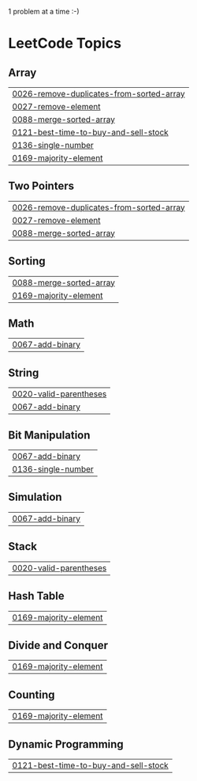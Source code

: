 1 problem at a time :-)

<!---LeetCode Topics Start-->
# LeetCode Topics
## Array
|  |
| ------- |
| [0026-remove-duplicates-from-sorted-array](https://github.com/Sushma-Nandiyawar/LeetCode/tree/master/0026-remove-duplicates-from-sorted-array) |
| [0027-remove-element](https://github.com/Sushma-Nandiyawar/LeetCode/tree/master/0027-remove-element) |
| [0088-merge-sorted-array](https://github.com/Sushma-Nandiyawar/LeetCode/tree/master/0088-merge-sorted-array) |
| [0121-best-time-to-buy-and-sell-stock](https://github.com/Sushma-Nandiyawar/LeetCode/tree/master/0121-best-time-to-buy-and-sell-stock) |
| [0136-single-number](https://github.com/Sushma-Nandiyawar/LeetCode/tree/master/0136-single-number) |
| [0169-majority-element](https://github.com/Sushma-Nandiyawar/LeetCode/tree/master/0169-majority-element) |
## Two Pointers
|  |
| ------- |
| [0026-remove-duplicates-from-sorted-array](https://github.com/Sushma-Nandiyawar/LeetCode/tree/master/0026-remove-duplicates-from-sorted-array) |
| [0027-remove-element](https://github.com/Sushma-Nandiyawar/LeetCode/tree/master/0027-remove-element) |
| [0088-merge-sorted-array](https://github.com/Sushma-Nandiyawar/LeetCode/tree/master/0088-merge-sorted-array) |
## Sorting
|  |
| ------- |
| [0088-merge-sorted-array](https://github.com/Sushma-Nandiyawar/LeetCode/tree/master/0088-merge-sorted-array) |
| [0169-majority-element](https://github.com/Sushma-Nandiyawar/LeetCode/tree/master/0169-majority-element) |
## Math
|  |
| ------- |
| [0067-add-binary](https://github.com/Sushma-Nandiyawar/LeetCode/tree/master/0067-add-binary) |
## String
|  |
| ------- |
| [0020-valid-parentheses](https://github.com/Sushma-Nandiyawar/LeetCode/tree/master/0020-valid-parentheses) |
| [0067-add-binary](https://github.com/Sushma-Nandiyawar/LeetCode/tree/master/0067-add-binary) |
## Bit Manipulation
|  |
| ------- |
| [0067-add-binary](https://github.com/Sushma-Nandiyawar/LeetCode/tree/master/0067-add-binary) |
| [0136-single-number](https://github.com/Sushma-Nandiyawar/LeetCode/tree/master/0136-single-number) |
## Simulation
|  |
| ------- |
| [0067-add-binary](https://github.com/Sushma-Nandiyawar/LeetCode/tree/master/0067-add-binary) |
## Stack
|  |
| ------- |
| [0020-valid-parentheses](https://github.com/Sushma-Nandiyawar/LeetCode/tree/master/0020-valid-parentheses) |
## Hash Table
|  |
| ------- |
| [0169-majority-element](https://github.com/Sushma-Nandiyawar/LeetCode/tree/master/0169-majority-element) |
## Divide and Conquer
|  |
| ------- |
| [0169-majority-element](https://github.com/Sushma-Nandiyawar/LeetCode/tree/master/0169-majority-element) |
## Counting
|  |
| ------- |
| [0169-majority-element](https://github.com/Sushma-Nandiyawar/LeetCode/tree/master/0169-majority-element) |
## Dynamic Programming
|  |
| ------- |
| [0121-best-time-to-buy-and-sell-stock](https://github.com/Sushma-Nandiyawar/LeetCode/tree/master/0121-best-time-to-buy-and-sell-stock) |
<!---LeetCode Topics End-->